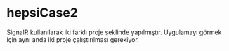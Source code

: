 # hepsiCase2
SignalR kullanılarak iki farklı proje şeklinde yapılmıştır. 
Uygulamayı görmek için aynı anda iki proje çalıştırılması gerekiyor.

